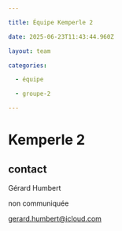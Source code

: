 ```yaml
---

title: Équipe Kemperle 2

date: 2025-06-23T11:43:44.960Z

layout: team

categories:

  - équipe

  - groupe-2

---
```


# Kemperle 2



## contact 

Gérard Humbert

non communiquée

gerard.humbert@icloud.com

